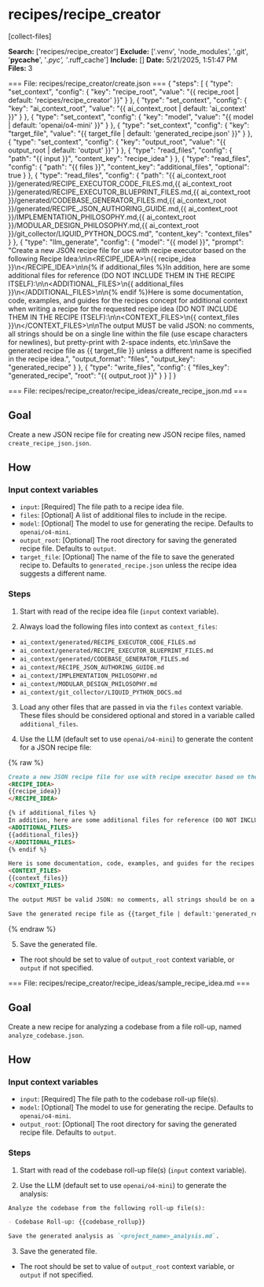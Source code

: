 # recipes/recipe_creator

[collect-files]

**Search:** ['recipes/recipe_creator']
**Exclude:** ['.venv', 'node_modules', '.git', '__pycache__', '*.pyc', '*.ruff_cache']
**Include:** []
**Date:** 5/21/2025, 1:51:47 PM
**Files:** 3

=== File: recipes/recipe_creator/create.json ===
{
  "steps": [
    {
      "type": "set_context",
      "config": {
        "key": "recipe_root",
        "value": "{{ recipe_root | default: 'recipes/recipe_creator' }}"
      }
    },
    {
      "type": "set_context",
      "config": {
        "key": "ai_context_root",
        "value": "{{ ai_context_root | default: 'ai_context' }}"
      }
    },
    {
      "type": "set_context",
      "config": {
        "key": "model",
        "value": "{{ model | default: 'openai/o4-mini' }}"
      }
    },
    {
      "type": "set_context",
      "config": {
        "key": "target_file",
        "value": "{{ target_file | default: 'generated_recipe.json' }}"
      }
    },
    {
      "type": "set_context",
      "config": {
        "key": "output_root",
        "value": "{{ output_root | default: 'output' }}"
      }
    },
    {
      "type": "read_files",
      "config": {
        "path": "{{ input }}",
        "content_key": "recipe_idea"
      }
    },
    {
      "type": "read_files",
      "config": {
        "path": "{{ files }}",
        "content_key": "additional_files",
        "optional": true
      }
    },
    {
      "type": "read_files",
      "config": {
        "path": "{{ ai_context_root }}/generated/RECIPE_EXECUTOR_CODE_FILES.md,{{ ai_context_root }}/generated/RECIPE_EXECUTOR_BLUEPRINT_FILES.md,{{ ai_context_root }}/generated/CODEBASE_GENERATOR_FILES.md,{{ ai_context_root }}/generated/RECIPE_JSON_AUTHORING_GUIDE.md,{{ ai_context_root }}/IMPLEMENTATION_PHILOSOPHY.md,{{ ai_context_root }}/MODULAR_DESIGN_PHILOSOPHY.md,{{ ai_context_root }}/git_collector/LIQUID_PYTHON_DOCS.md",
        "content_key": "context_files"
      }
    },
    {
      "type": "llm_generate",
      "config": {
        "model": "{{ model }}",
        "prompt": "Create a new JSON recipe file for use with recipe executor based on the following Recipe Idea:\n\n<RECIPE_IDEA>\n{{ recipe_idea }}\n</RECIPE_IDEA>\n\n{% if additional_files %}In addition, here are some additional files for reference (DO NOT INCLUDE THEM IN THE RECIPE ITSELF):\n\n<ADDITIONAL_FILES>\n{{ additional_files }}\n</ADDITIONAL_FILES>\n\n{% endif %}Here is some documentation, code, examples, and guides for the recipes concept for additional context when writing a recipe for the requested recipe idea (DO NOT INCLUDE THEM IN THE RECIPE ITSELF):\n\n<CONTEXT_FILES>\n{{ context_files }}\n</CONTEXT_FILES>\n\nThe output MUST be valid JSON: no comments, all strings should be on a single line within the file (use escape characters for newlines), but pretty-print with 2-space indents, etc.\n\nSave the generated recipe file as {{ target_file }} unless a different name is specified in the recipe idea.",
        "output_format": "files",
        "output_key": "generated_recipe"
      }
    },
    {
      "type": "write_files",
      "config": {
        "files_key": "generated_recipe",
        "root": "{{ output_root }}"
      }
    }
  ]
}


=== File: recipes/recipe_creator/recipe_ideas/create_recipe_json.md ===
## Goal

Create a new JSON recipe file for creating new JSON recipe files, named `create_recipe_json.json`.

## How

### Input context variables

- `input`: [Required] The file path to a recipe idea file.
- `files`: [Optional] A list of additional files to include in the recipe.
- `model`: [Optional] The model to use for generating the recipe. Defaults to `openai/o4-mini`.
- `output_root`: [Optional] The root directory for saving the generated recipe file. Defaults to `output`.
- `target_file`: [Optional] The name of the file to save the generated recipe to. Defaults to `generated_recipe.json` unless the recipe idea suggests a different name.

### Steps

1. Start with read of the recipe idea file (`input` context variable).

2. Always load the following files into context as `context_files`:

- `ai_context/generated/RECIPE_EXECUTOR_CODE_FILES.md`
- `ai_context/generated/RECIPE_EXECUTOR_BLUEPRINT_FILES.md`
- `ai_context/generated/CODEBASE_GENERATOR_FILES.md`
- `ai_context/RECIPE_JSON_AUTHORING_GUIDE.md`
- `ai_context/IMPLEMENTATION_PHILOSOPHY.md`
- `ai_context/MODULAR_DESIGN_PHILOSOPHY.md`
- `ai_context/git_collector/LIQUID_PYTHON_DOCS.md`

3. Load any other files that are passed in via the `files` context variable. These files should be considered optional and stored in a variable called `additional_files`.

4. Use the LLM (default set to use `openai/o4-mini`) to generate the content for a JSON recipe file:

{% raw %}

```markdown
Create a new JSON recipe file for use with recipe executor based on the following Recipe Idea:
<RECIPE_IDEA>
{{recipe_idea}}
</RECIPE_IDEA>

{% if additional_files %}
In addition, here are some additional files for reference (DO NOT INCLUDE THEM IN THE RECIPE ITSELF):
<ADDITIONAL_FILES>
{{additional_files}}
</ADDITIONAL_FILES>
{% endif %}

Here is some documentation, code, examples, and guides for the recipes concept for additional context when writing a recipe for the requested recipe idea (DO NOT INCLUDE THEM IN THE RECIPE ITSELF):
<CONTEXT_FILES>
{{context_files}}
</CONTEXT_FILES>

The output MUST be valid JSON: no comments, all strings should be on a single new within the file (use escape characters for newlines), etc.

Save the generated recipe file as {{target_file | default:'generated_recipe.json'}} unless a different name is specified in the recipe idea.
```

{% endraw %}

5. Save the generated file.

- The root should be set to value of `output_root` context variable, or `output` if not specified.


=== File: recipes/recipe_creator/recipe_ideas/sample_recipe_idea.md ===
## Goal

Create a new recipe for analyzing a codebase from a file roll-up, named `analyze_codebase.json`.

## How

### Input context variables

- `input`: [Required] The file path to the codebase roll-up file(s).
- `model`: [Optional] The model to use for generating the recipe. Defaults to `openai/o4-mini`.
- `output_root`: [Optional] The root directory for saving the generated recipe file. Defaults to `output`.

### Steps

1. Start with read of the codebase roll-up file(s) (`input` context variable).

2. Use the LLM (default set to use `openai/o4-mini`) to generate the analysis:

```markdown
Analyze the codebase from the following roll-up file(s):

- Codebase Roll-up: {{codebase_rollup}}

Save the generated analysis as `<project_name>_analysis.md`.
```

3. Save the generated file.

- The root should be set to value of `output_root` context variable, or `output` if not specified.


